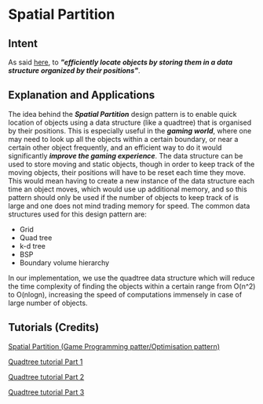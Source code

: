 <h1>Spatial Partition</h1>

<h2>Intent</h2>

As said <a href = "http://gameprogrammingpatterns.com/spatial-partition.html">here</a>, to <b><em>"efficiently locate objects by storing them in a data structure organized by their positions"</em></b>.

<h2>Explanation and Applications</h2>

<p>
 The idea behind the <b><em>Spatial Partition</em></b> design pattern is to enable quick location of objects using a data structure (like a quadtree) that is organised by their positions. This is especially useful in the <b><em>gaming world</em></b>, where one may need to look up all the objects within a certain boundary, or near a certain other object frequently, and an efficient way to do it would significantly <b><em>improve the gaming experience</em></b>. The data structure can be used to store moving and static objects, though in order to keep track of the moving objects, their positions will have to be reset each time they move. This would mean having to create a new instance of the data structure each time an object moves, which would use up additional memory, and so this pattern should only be used if the number of objects to keep track of is large and one does not mind trading memory for speed. The common data structures used for this design pattern are:</p>
 <p><ul>
  <li>Grid</li>
  <li>Quad tree</li>
  <li>k-d tree</li>
  <li>BSP</li>
  <li>Boundary volume hierarchy</li>
 </ul></p>
</p><p>
In our implementation, we use the quadtree data structure which will reduce the time complexity of finding the objects within a certain range from O(n^2) to O(nlogn), increasing the speed of computations immensely in case of large number of objects.
 </p>

<h2>Tutorials (Credits)</h2>

<p><a href = "http://gameprogrammingpatterns.com/spatial-partition.html">Spatial Partition (Game Programming patter/Optimisation pattern)</a></p>
<p><a href = "https://www.youtube.com/watch?v=OJxEcs0w_kE">Quadtree tutorial Part 1</a></p>
<p><a href = "https://www.youtube.com/watch?v=QQx_NmCIuCY">Quadtree tutorial Part 2</a></p>
<p><a href = "https://www.youtube.com/watch?v=z0YFFg_nBjw">Quadtree tutorial Part 3</a></p>


